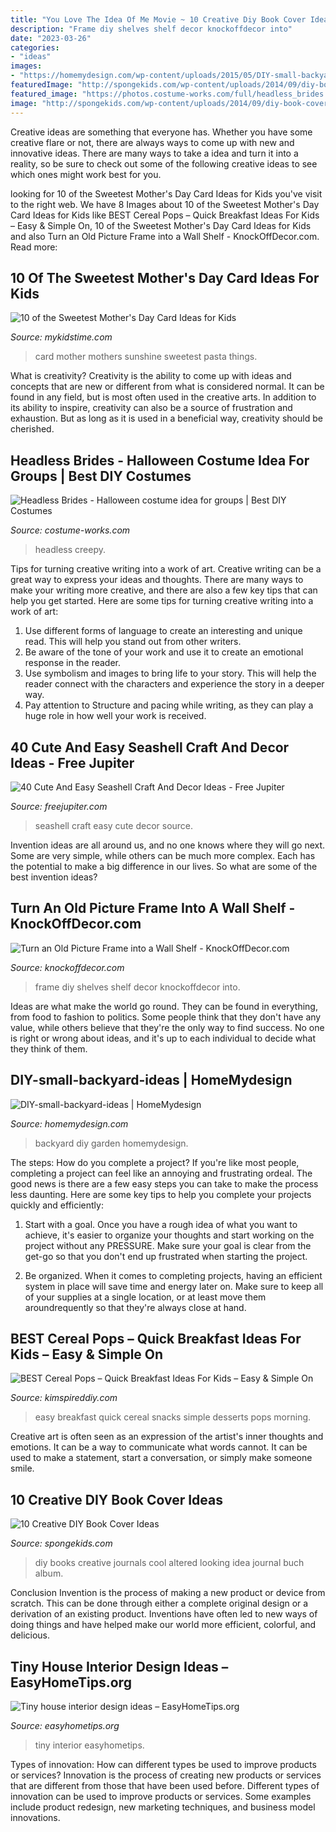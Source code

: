 ```yaml
---
title: "You Love The Idea Of Me Movie ~ 10 Creative Diy Book Cover Ideas"
description: "Frame diy shelves shelf decor knockoffdecor into"
date: "2023-03-26"
categories:
- "ideas"
images:
- "https://homemydesign.com/wp-content/uploads/2015/05/DIY-small-backyard-ideas.jpg"
featuredImage: "http://spongekids.com/wp-content/uploads/2014/09/diy-book-cover-ideas/4-old-books-make-great-journals.jpg"
featured_image: "https://photos.costume-works.com/full/headless_brides.jpg"
image: "http://spongekids.com/wp-content/uploads/2014/09/diy-book-cover-ideas/4-old-books-make-great-journals.jpg"
---
```



Creative ideas are something that everyone has. Whether you have some creative flare or not, there are always ways to come up with new and innovative ideas. There are many ways to take a idea and turn it into a reality, so be sure to check out some of the following creative ideas to see which ones might work best for you.

	

		
looking for 10 of the Sweetest Mother&#039;s Day Card Ideas for Kids you've visit to the right web. We have 8 Images about 10 of the Sweetest Mother&#039;s Day Card Ideas for Kids like BEST Cereal Pops – Quick Breakfast Ideas For Kids – Easy &amp; Simple On, 10 of the Sweetest Mother&#039;s Day Card Ideas for Kids and also Turn an Old Picture Frame into a Wall Shelf - KnockOffDecor.com. Read more:
		
    
## 10 Of The Sweetest Mother&#039;s Day Card Ideas For Kids

<img loading=lazy src="https://www.mykidstime.com/wp-content/uploads/2015/02/sunshine-pasta-card.jpg" onerror="this.onerror=null;this.src='https://tse1.mm.bing.net/th?id=OIP.jnIcsNLUbaeXsL2L_k4CYAAAAA&amp;pid=15.1';" alt="10 of the Sweetest Mother&#039;s Day Card Ideas for Kids">

_Source: mykidstime.com_

>card mother mothers sunshine sweetest pasta things. 

	

What is creativity?
Creativity is the ability to come up with ideas and concepts that are new or different from what is considered normal. It can be found in any field, but is most often used in the creative arts. In addition to its ability to inspire, creativity can also be a source of frustration and exhaustion. But as long as it is used in a beneficial way, creativity should be cherished.

    
## Headless Brides - Halloween Costume Idea For Groups | Best DIY Costumes

<img loading=lazy src="https://photos.costume-works.com/full/headless_brides.jpg" onerror="this.onerror=null;this.src='https://tse2.mm.bing.net/th?id=OIP.36mCZJkzOJEJjwXdDGry_wHaNu&amp;pid=15.1';" alt="Headless Brides - Halloween costume idea for groups | Best DIY Costumes">

_Source: costume-works.com_

>headless creepy. 

	

Tips for turning creative writing into a work of art.
Creative writing can be a great way to express your ideas and thoughts. There are many ways to make your writing more creative, and there are also a few key tips that can help you get started. Here are some tips for turning creative writing into a work of art:
1. Use different forms of language to create an interesting and unique read. This will help you stand out from other writers.
2. Be aware of the tone of your work and use it to create an emotional response in the reader.
3. Use symbolism and images to bring life to your story. This will help the reader connect with the characters and experience the story in a deeper way.
4. Pay attention to Structure and pacing while writing, as they can play a huge role in how well your work is received.

    
## 40 Cute And Easy Seashell Craft And Decor Ideas - Free Jupiter

<img loading=lazy src="http://www.freejupiter.com/wp-content/uploads/2018/08/Cute-And-Easy-Seashell-Craft-And-Decor-Ideas-35.jpg" onerror="this.onerror=null;this.src='https://tse1.mm.bing.net/th?id=OIP.ddBrH6d1ivItTs-BZ8q3PgHaMW&amp;pid=15.1';" alt="40 Cute And Easy Seashell Craft And Decor Ideas - Free Jupiter">

_Source: freejupiter.com_

>seashell craft easy cute decor source. 

	

Invention ideas are all around us, and no one knows where they will go next. Some are very simple, while others can be much more complex. Each has the potential to make a big difference in our lives. So what are some of the best invention ideas?

    
## Turn An Old Picture Frame Into A Wall Shelf - KnockOffDecor.com

<img loading=lazy src="https://knockoffdecor.com/wp-content/uploads/2015/09/DIY-Wall-Decor-DIY-Frame-Shelves1.jpg" onerror="this.onerror=null;this.src='https://tse4.mm.bing.net/th?id=OIP.JnLw5ucwf73esL9k8V29JQHaLp&amp;pid=15.1';" alt="Turn an Old Picture Frame into a Wall Shelf - KnockOffDecor.com">

_Source: knockoffdecor.com_

>frame diy shelves shelf decor knockoffdecor into. 

	

Ideas are what make the world go round. They can be found in everything, from food to fashion to politics. Some people think that they don't have any value, while others believe that they're the only way to find success. No one is right or wrong about ideas, and it's up to each individual to decide what they think of them.

    
## DIY-small-backyard-ideas | HomeMydesign

<img loading=lazy src="https://homemydesign.com/wp-content/uploads/2015/05/DIY-small-backyard-ideas.jpg" onerror="this.onerror=null;this.src='https://tse2.mm.bing.net/th?id=OIP.kl2LdSwqnbtSFp7aJtB48QHaKa&amp;pid=15.1';" alt="DIY-small-backyard-ideas | HomeMydesign">

_Source: homemydesign.com_

>backyard diy garden homemydesign. 

	

The steps: How do you complete a project?
If you're like most people, completing a project can feel like an annoying and frustrating ordeal. The good news is there are a few easy steps you can take to make the process less daunting. Here are some key tips to help you complete your projects quickly and efficiently:
1. Start with a goal. Once you have a rough idea of what you want to achieve, it's easier to organize your thoughts and start working on the project without any PRESSURE. Make sure your goal is clear from the get-go so that you don't end up frustrated when starting the project.

2. Be organized. When it comes to completing projects, having an efficient system in place will save time and energy later on. Make sure to keep all of your supplies at a single location, or at least move them aroundrequently so that they're always close at hand.

    
## BEST Cereal Pops – Quick Breakfast Ideas For Kids – Easy &amp; Simple On

<img loading=lazy src="https://kimspireddiy.com/wp-content/uploads/2020/02/double-chocolate-cereal-pops-1-1.jpg" onerror="this.onerror=null;this.src='https://tse4.mm.bing.net/th?id=OIP.CkwNuIOzkgzK7nZHdJzCIwHaLH&amp;pid=15.1';" alt="BEST Cereal Pops – Quick Breakfast Ideas For Kids – Easy &amp; Simple On">

_Source: kimspireddiy.com_

>easy breakfast quick cereal snacks simple desserts pops morning. 

	

Creative art is often seen as an expression of the artist's inner thoughts and emotions. It can be a way to communicate what words cannot. It can be used to make a statement, start a conversation, or simply make someone smile.

    
## 10 Creative DIY Book Cover Ideas

<img loading=lazy src="http://spongekids.com/wp-content/uploads/2014/09/diy-book-cover-ideas/4-old-books-make-great-journals.jpg" onerror="this.onerror=null;this.src='https://tse4.mm.bing.net/th?id=OIP.eWOE_esJZnOiewwDMmULugHaJ4&amp;pid=15.1';" alt="10 Creative DIY Book Cover Ideas">

_Source: spongekids.com_

>diy books creative journals cool altered looking idea journal buch album. 

	

Conclusion
Invention is the process of making a new product or device from scratch. This can be done through either a complete original design or a derivation of an existing product. Inventions have often led to new ways of doing things and have helped make our world more efficient, colorful, and delicious.

    
## Tiny House Interior Design Ideas – EasyHomeTips.org

<img loading=lazy src="https://www.easyhometips.org/wp-content/uploads/2018/03/Tiny-house-interior-design-ideas-1.png" onerror="this.onerror=null;this.src='https://tse4.mm.bing.net/th?id=OIP.c_49FXm2qdiR4qkX7FgedwHaJ3&amp;pid=15.1';" alt="Tiny house interior design ideas – EasyHomeTips.org">

_Source: easyhometips.org_

>tiny interior easyhometips. 

	

Types of innovation: How can different types be used to improve products or services?
Innovation is the process of creating new products or services that are different from those that have been used before. Different types of innovation can be used to improve products or services. Some examples include product redesign, new marketing techniques, and business model innovations.

